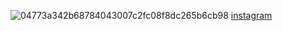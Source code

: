 ![04773a342b68784043007c2fc08f8dc265b6cb98](https://user-images.githubusercontent.com/109129639/178803903-344f5558-fc6b-4694-a0da-6fe41ecba97a.png)
[instagram](https://www.instagram.com/keyquest.tech/)
